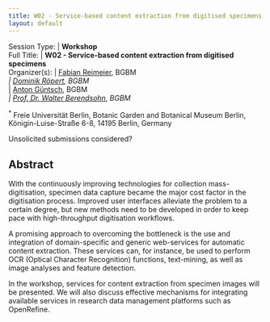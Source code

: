 ```yaml
---
title: W02 - Service-based content extraction from digitised specimens
layout: default
---
```



Session Type: | **Workshop**  
Full Title:   | **W02 - Service-based content extraction from digitised specimens**  
Organizer(s): | [Fabian Reimeier](f.reimeier@bgbm.org), BGBM<sup>*</sup>  
              | [Dominik Röpert](d.roepert@bgbm.org), BGBM<sup>*</sup>  
              | [Anton Güntsch](a.guentsch@bgbm.org), BGBM<sup>*</sup>  
              | [Prof. Dr. Walter Berendsohn](w.berendsohn@bgbm.org), BGBM<sup>*</sup>  

<sup>*</sup> Freie Universität Berlin, Botanic Garden and Botanical Museum Berlin, Königin-Luise-Straße 6-8, 14195 Berlin, Germany  


Unsolicited submissions considered?  

<!--
Number of 80 minute sessions requested: 
-->

## Abstract  

With the continuously improving technologies for collection mass-digitisation, specimen data capture became the major cost factor in the digitisation process. Improved user interfaces alleviate the problem to a certain degree, but new methods need to be developed in order to keep pace with high-throughput digitisation workflows. 

A promising approach to overcoming the bottleneck is the use and integration of domain-specific and generic web-services for automatic content extraction. These services can, for instance, be used to perform OCR (Optical Character Recognition) functions, text-mining, as well as image analyses and feature detection. 

In the workshop, services for content extraction from specimen images will be presented. We will also discuss effective mechanisms for integrating available services in research data management platforms such as OpenRefine. 

